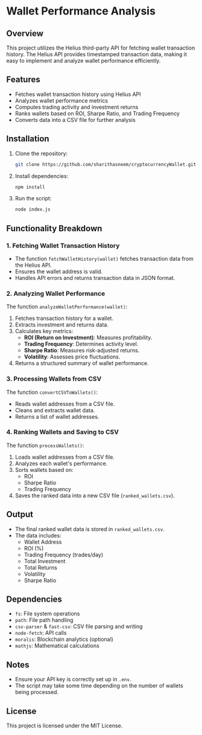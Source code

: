 # Wallet Performance Analysis

## Overview
This project utilizes the Helius third-party API for fetching wallet transaction history. The Helius API provides timestamped transaction data, making it easy to implement and analyze wallet performance efficiently.

## Features
- Fetches wallet transaction history using Helius API
- Analyzes wallet performance metrics
- Computes trading activity and investment returns
- Ranks wallets based on ROI, Sharpe Ratio, and Trading Frequency
- Converts data into a CSV file for further analysis

## Installation
1. Clone the repository:
   ```sh
   git clone https://github.com/sharithasneem/cryptocurrencyWallet.git
   ```
2. Install dependencies:
   ```sh
   npm install
   ```
3. Run the script:
   ```sh
   node index.js
   ```

## Functionality Breakdown

### 1. Fetching Wallet Transaction History
- The function `fetchWalletHistory(wallet)` fetches transaction data from the Helius API.
- Ensures the wallet address is valid.
- Handles API errors and returns transaction data in JSON format.

### 2. Analyzing Wallet Performance
The function `analyzeWalletPerformance(wallet)`:
1. Fetches transaction history for a wallet.
2. Extracts investment and returns data.
3. Calculates key metrics:
   - **ROI (Return on Investment)**: Measures profitability.
   - **Trading Frequency**: Determines activity level.
   - **Sharpe Ratio**: Measures risk-adjusted returns.
   - **Volatility**: Assesses price fluctuations.
4. Returns a structured summary of wallet performance.

### 3. Processing Wallets from CSV
The function `convertCSVToWallets()`:
- Reads wallet addresses from a CSV file.
- Cleans and extracts wallet data.
- Returns a list of wallet addresses.

### 4. Ranking Wallets and Saving to CSV
The function `processWallets()`:
1. Loads wallet addresses from a CSV file.
2. Analyzes each wallet's performance.
3. Sorts wallets based on:
   - ROI
   - Sharpe Ratio
   - Trading Frequency
4. Saves the ranked data into a new CSV file (`ranked_wallets.csv`).

## Output
- The final ranked wallet data is stored in `ranked_wallets.csv`.
- The data includes:
  - Wallet Address
  - ROI (%)
  - Trading Frequency (trades/day)
  - Total Investment
  - Total Returns
  - Volatility
  - Sharpe Ratio

## Dependencies
- `fs`: File system operations
- `path`: File path handling
- `csv-parser` & `fast-csv`: CSV file parsing and writing
- `node-fetch`: API calls
- `moralis`: Blockchain analytics (optional)
- `mathjs`: Mathematical calculations

## Notes
- Ensure your API key is correctly set up in `.env`.
- The script may take some time depending on the number of wallets being processed.

## License
This project is licensed under the MIT License.

